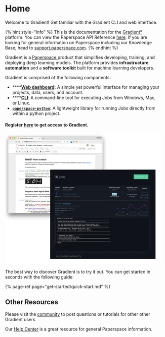# Home

Welcome to Gradient! Get familiar with the Gradient CLI and web interface.

{% hint style="info" %}
This is the documentation for the [Gradient°](https://paperspace.com/gradient) platform. You can view the Paperspace API Reference [here](https://paperspace.github.io/paperspace-node/).  If you are looking for general information on Paperspace including our Knowledge Base, head to [support.paperspace.com](https://support.paperspace.com).
{% endhint %}

Gradient is a [Paperspace ](https://www.paperspace.com/)product that simplifies developing, training, and deploying deep learning models.  The platform provides **infrastructure automation** and a **software toolkit** built for machine learning developers.

Gradient is comprised of the following components:

* \*\*\*\*[**Web dashboard**](https://www.paperspace.com/console)**:** A simple yet powerful interface for managing your projects, data, users, and account.
* \*\*\*\*[**CLI**](get-started/quick-start.md#installation): A command-line tool for executing Jobs from Windows, Mac, or Linux. 
* [**`paperspace-python`**](python-client/paperspace-python.md): A lightweight library for running Jobs directly from within a python project.

#### Register [here](https://www.paperspace.com/account/signup) to get access to Gradient.

![](.gitbook/assets/image%20%2811%29.png)

The best way to discover Gradient is to try it out. You can get started in seconds with the following guide:

{% page-ref page="get-started/quick-start.md" %}

## Other Resources

Please visit the [community](http://community.paperspace.com/) to post questions or tutorials for other other Gradient users.  

Our [Help Center](https://support.paperspace.com) is a great resource for general Paperspace information.




